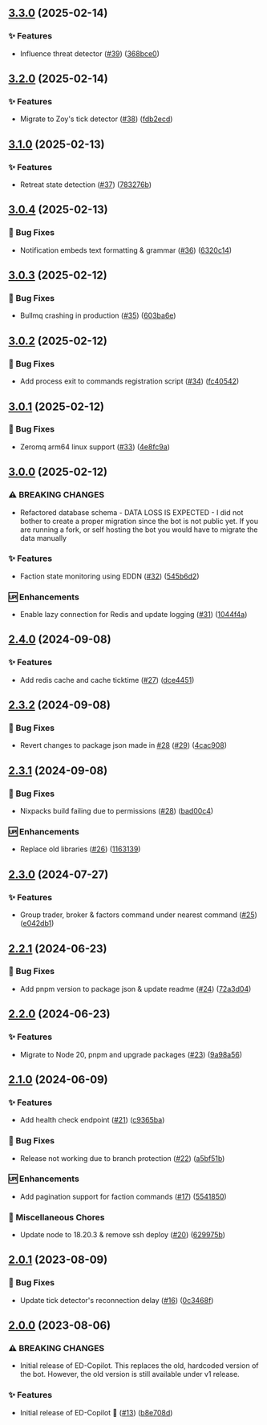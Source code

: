 ## [3.3.0](https://github.com/jovanblazek/ed-copilot/compare/v3.2.0...v3.3.0) (2025-02-14)

### :sparkles: Features

* Influence threat detector ([#39](https://github.com/jovanblazek/ed-copilot/issues/39)) ([368bce0](https://github.com/jovanblazek/ed-copilot/commit/368bce064e928c670d9f89b38f4cfbf5476bca30))

## [3.2.0](https://github.com/jovanblazek/ed-copilot/compare/v3.1.0...v3.2.0) (2025-02-14)

### :sparkles: Features

* Migrate to Zoy's tick detector ([#38](https://github.com/jovanblazek/ed-copilot/issues/38)) ([fdb2ecd](https://github.com/jovanblazek/ed-copilot/commit/fdb2ecd950d26a167c5a3f6d4f516d5e704581a2))

## [3.1.0](https://github.com/jovanblazek/ed-copilot/compare/v3.0.4...v3.1.0) (2025-02-13)

### :sparkles: Features

* Retreat state detection ([#37](https://github.com/jovanblazek/ed-copilot/issues/37)) ([783276b](https://github.com/jovanblazek/ed-copilot/commit/783276b76452d185f6920bce5f92a2387486632e))

## [3.0.4](https://github.com/jovanblazek/ed-copilot/compare/v3.0.3...v3.0.4) (2025-02-13)

### :bug: Bug Fixes

* Notification embeds text formatting & grammar ([#36](https://github.com/jovanblazek/ed-copilot/issues/36)) ([6320c14](https://github.com/jovanblazek/ed-copilot/commit/6320c14681f698113d858a687360784dd3c2d008))

## [3.0.3](https://github.com/jovanblazek/ed-copilot/compare/v3.0.2...v3.0.3) (2025-02-12)

### :bug: Bug Fixes

* Bullmq crashing in production ([#35](https://github.com/jovanblazek/ed-copilot/issues/35)) ([603ba6e](https://github.com/jovanblazek/ed-copilot/commit/603ba6e7ed454d77a28c798c992f2739bdc29518))

## [3.0.2](https://github.com/jovanblazek/ed-copilot/compare/v3.0.1...v3.0.2) (2025-02-12)

### :bug: Bug Fixes

* Add process exit to commands registration script ([#34](https://github.com/jovanblazek/ed-copilot/issues/34)) ([fc40542](https://github.com/jovanblazek/ed-copilot/commit/fc40542f3c860bbc777b9e0cb18f6ca3e8f578eb))

## [3.0.1](https://github.com/jovanblazek/ed-copilot/compare/v3.0.0...v3.0.1) (2025-02-12)

### :bug: Bug Fixes

* Zeromq arm64 linux support ([#33](https://github.com/jovanblazek/ed-copilot/issues/33)) ([4e8fc9a](https://github.com/jovanblazek/ed-copilot/commit/4e8fc9acf24a1fd6dc20f46d30a3878763285091))

## [3.0.0](https://github.com/jovanblazek/ed-copilot/compare/v2.4.0...v3.0.0) (2025-02-12)

### ⚠ BREAKING CHANGES

* Refactored database schema - DATA LOSS IS EXPECTED - I did not bother to create a proper migration since the bot is not public yet. If you are running a fork, or self hosting the bot you would have to migrate the data manually

### :sparkles: Features

* Faction state monitoring using EDDN ([#32](https://github.com/jovanblazek/ed-copilot/issues/32)) ([545b6d2](https://github.com/jovanblazek/ed-copilot/commit/545b6d2229be3cf0efa93031ec2ad0b26304c126))

### :up: Enhancements

* Enable lazy connection for Redis and update logging ([#31](https://github.com/jovanblazek/ed-copilot/issues/31)) ([1044f4a](https://github.com/jovanblazek/ed-copilot/commit/1044f4af988bc90dd7a16608fe7611c52551ddbc))

## [2.4.0](https://github.com/jovanblazek/ed-copilot/compare/v2.3.2...v2.4.0) (2024-09-08)

### :sparkles: Features

* Add redis cache and cache ticktime ([#27](https://github.com/jovanblazek/ed-copilot/issues/27)) ([dce4451](https://github.com/jovanblazek/ed-copilot/commit/dce4451c7771a520949912c3e4e2c98b8cafb707))

## [2.3.2](https://github.com/jovanblazek/ed-copilot/compare/v2.3.1...v2.3.2) (2024-09-08)

### :bug: Bug Fixes

* Revert changes to package json made in [#28](https://github.com/jovanblazek/ed-copilot/issues/28) ([#29](https://github.com/jovanblazek/ed-copilot/issues/29)) ([4cac908](https://github.com/jovanblazek/ed-copilot/commit/4cac9085a2971717ec7b35777bd3dcf05a3acbbd))

## [2.3.1](https://github.com/jovanblazek/ed-copilot/compare/v2.3.0...v2.3.1) (2024-09-08)

### :bug: Bug Fixes

* Nixpacks build failing due to permissions ([#28](https://github.com/jovanblazek/ed-copilot/issues/28)) ([bad00c4](https://github.com/jovanblazek/ed-copilot/commit/bad00c45fc601b75dee36f906cba660fb16f2016))

### :up: Enhancements

* Replace old libraries ([#26](https://github.com/jovanblazek/ed-copilot/issues/26)) ([1163139](https://github.com/jovanblazek/ed-copilot/commit/1163139979486d1585741d0cfee5211fc2dee0e7))

## [2.3.0](https://github.com/jovanblazek/ed-copilot/compare/v2.2.1...v2.3.0) (2024-07-27)

### :sparkles: Features

* Group trader, broker & factors command under nearest command ([#25](https://github.com/jovanblazek/ed-copilot/issues/25)) ([e042db1](https://github.com/jovanblazek/ed-copilot/commit/e042db1f67efd93ab42050ceb4a4c7330f16eb05))

## [2.2.1](https://github.com/jovanblazek/ed-copilot/compare/v2.2.0...v2.2.1) (2024-06-23)

### :bug: Bug Fixes

* Add pnpm version to package json & update readme ([#24](https://github.com/jovanblazek/ed-copilot/issues/24)) ([72a3d04](https://github.com/jovanblazek/ed-copilot/commit/72a3d04e40fea5232a6e99a2dd57736a4512bd02))

## [2.2.0](https://github.com/jovanblazek/ed-copilot/compare/v2.1.0...v2.2.0) (2024-06-23)

### :sparkles: Features

* Migrate to Node 20, pnpm and upgrade packages ([#23](https://github.com/jovanblazek/ed-copilot/issues/23)) ([9a98a56](https://github.com/jovanblazek/ed-copilot/commit/9a98a56196457c6b27ecf533977cb46d6abf6fb2))

## [2.1.0](https://github.com/jovanblazek/ed-copilot/compare/v2.0.1...v2.1.0) (2024-06-09)


### :sparkles: Features

* Add health check endpoint ([#21](https://github.com/jovanblazek/ed-copilot/issues/21)) ([c9365ba](https://github.com/jovanblazek/ed-copilot/commit/c9365babdcd8d8deeff189f4f7616363b6747b63))


### :bug: Bug Fixes

* Release not working due to branch protection ([#22](https://github.com/jovanblazek/ed-copilot/issues/22)) ([a5bf51b](https://github.com/jovanblazek/ed-copilot/commit/a5bf51b580bbf9e8f23157d6fd7a549e0faf0fb7))


### :up: Enhancements

* Add pagination support for faction commands ([#17](https://github.com/jovanblazek/ed-copilot/issues/17)) ([5541850](https://github.com/jovanblazek/ed-copilot/commit/5541850393dec2f07983c7273be196587df5a6fb))


### :octopus: Miscellaneous Chores

* Update node to 18.20.3 & remove ssh deploy ([#20](https://github.com/jovanblazek/ed-copilot/issues/20)) ([629975b](https://github.com/jovanblazek/ed-copilot/commit/629975b79e0544799a5815dff6ec4be4e7166abc))

## [2.0.1](https://github.com/jovanblazek/ed-copilot/compare/v2.0.0...v2.0.1) (2023-08-09)


### :bug: Bug Fixes

* Update tick detector's reconnection delay ([#16](https://github.com/jovanblazek/ed-copilot/issues/16)) ([0c3468f](https://github.com/jovanblazek/ed-copilot/commit/0c3468f4b725f303da4c46007245c429707bbb9d))

## [2.0.0](https://github.com/jovanblazek/ed-copilot/compare/v1.0.0...v2.0.0) (2023-08-06)


### ⚠ BREAKING CHANGES

* Initial release of ED-Copilot. This replaces the old, hardcoded version of the bot. However, the old version is still available under v1 release.

### :sparkles: Features

* Initial release of ED-Copilot 🎉 ([#13](https://github.com/jovanblazek/ed-copilot/issues/13)) ([b8e708d](https://github.com/jovanblazek/ed-copilot/commit/b8e708d6ab0fd37051d820efa536ce55aaa6f66d))
